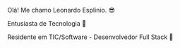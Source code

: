 Olá! Me chamo Leonardo Esplinio. 😎

Entusiasta de Tecnologia 🤖

Residente em TIC/Software - Desenvolvedor Full Stack 🎯
